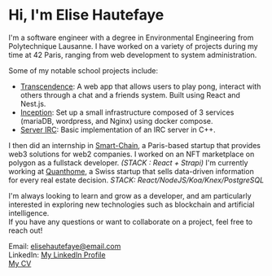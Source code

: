 # Hi, I'm Elise Hautefaye
I'm a software engineer with a degree in Environmental Engineering from Polytechnique Lausanne. I have worked on a variety of projects during my time at 42 Paris, ranging from web development to system administration.

Some of my notable school projects include:
- [Transcendence](https://github.com/ehautefa/42-2022-transcendence): A web app that allows users to play pong, interact with others through a chat and a friends system. Built using React and Nest.js.
- [Inception](https://github.com/ehautefa/Inception): Set up a small infrastructure composed of 3 services (mariaDB, wordpress, and Nginx) using docker compose.
- [Server IRC](https://github.com/ehautefa/IRC_server):   Basic implementation of an IRC server in C++.

I then did an internship in [Smart-Chain](https://www.smart-chain.fr/), a Paris-based startup that provides web3 solutions for web2 companies. I worked on an NFT marketplace on polygon as a fullstack developer. _(STACK : React + Strapi)_
I'm currently working at [Quanthome](https://www.quanthome.com/), a Swiss startup that sells data-driven information for every real estate decision. _STACK: React/NodeJS/Koa/Knex/PostgreSQL_


I'm always looking to learn and grow as a developer, and am particularly interested in exploring new technologies such as blockchain and artificial intelligence.  
If you have any questions or want to collaborate on a project, feel free to reach out!

Email: elisehautefaye@email.com   
LinkedIn: [My LinkedIn Profile](https://www.linkedin.com/in/elise-hautefaye-29198a144/)  
[My CV](https://github.com/ehautefa/ehautefa/files/10344275/Elise%2BHautefaye.pdf)
